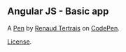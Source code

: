 Angular JS - Basic app
----------------------


A [Pen](https://codepen.io/renaudtertrais/pen/nxXmEE) by [Renaud Tertrais](https://codepen.io/renaudtertrais) on [CodePen](https://codepen.io).

[License](https://codepen.io/license/pen/nxXmEE).